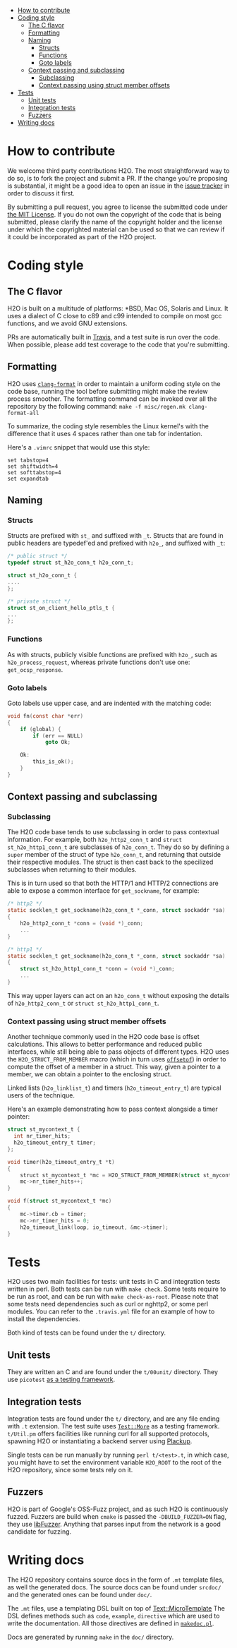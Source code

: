    * [How to contribute](#how-to-contribute)
   * [Coding style](#coding-style)
      * [The C flavor](#the-c-flavor)
      * [Formatting](#formatting)
      * [Naming](#naming)
         * [Structs](#structs)
         * [Functions](#functions)
         * [Goto labels](#goto-labels)
      * [Context passing and subclassing](#context-passing-and-subclassing)
         * [Subclassing](#subclassing)
         * [Context passing using struct member offsets](#context-passing-using-struct-member-offsets)
   * [Tests](#tests)
      * [Unit tests](#unit-tests)
      * [Integration tests](#integration-tests)
      * [Fuzzers](#fuzzers)
   * [Writing docs](#writing-docs)

# How to contribute

We welcome third party contributions H2O. The most straightforward way to
do so, is to fork the project and submit a PR. If the change you're
proposing is substantial, it might be a good idea to open an issue in
the [issue tracker](https://github.com/h2o/h2o/issues) in order to
discuss it first.

By submitting a pull request, you agree to license the submitted code under
[the MIT License](https://opensource.org/licenses/MIT). If you do not own
the copyright of the code that is being submitted, please clarify the name
of the copyright holder and the license under which the copyrighted
material can be used so that we can review if it could be incorporated as
part of the H2O project.

# Coding style

## The C flavor

H2O is built on a multitude of platforms: \*BSD, Mac OS, Solaris and
Linux. It uses a dialect of C close to c89 and c99 intended to compile
on most gcc functions, and we avoid GNU extensions.

PRs are automatically built in [Travis](https://travis-ci.com/h2o/h2o),
and a test suite is run over the code. When possible, please add test
coverage to the code that you're submitting.

## Formatting

H2O uses [`clang-format`](https://clang.llvm.org/docs/ClangFormat.html)
in order to maintain a uniform coding style on the code base, running
the tool before submitting might make the review process smoother. The
formatting command can be invoked over all the repository by the following
command: `make -f misc/regen.mk clang-format-all`

To summarize, the coding style resembles the Linux kernel's with the
difference that it uses 4 spaces rather than one tab for indentation.

Here's a `.vimrc` snippet that would use this style:

```vim
set tabstop=4
set shiftwidth=4
set softtabstop=4
set expandtab
```

## Naming


### Structs

Structs are prefixed with `st_` and suffixed with `_t`. Structs that are
found in public headers are typedef'ed and prefixed with `h2o_`, and
suffixed with `_t`:

```c
/* public struct */
typedef struct st_h2o_conn_t h2o_conn_t;

struct st_h2o_conn_t {
....
};

/* private struct */
struct st_on_client_hello_ptls_t {
...
};
```

### Functions

As with structs, publicly visible functions are prefixed with `h2o_`,
such as `h2o_process_request`, whereas private functions don't use one:
`get_ocsp_response`.

### Goto labels

Goto labels use upper case, and are indented with the matching code:

```c
void fn(const char *err)
{
    if (global) {
        if (err == NULL)
            goto Ok;

    Ok:
        this_is_ok();
    }
}
```

## Context passing and subclassing

### Subclassing

The H2O code base tends to use subclassing in order to pass contextual
information. For example, both `h2o_http2_conn_t` and `struct
st_h2o_http1_conn_t` are subclasses of `h2o_conn_t`. They do so by
defining a `super` member of the struct of type `h2o_conn_t`, and
returning that outside their respective modules. The struct is then cast
back to the specilized subclasses when returning to their modules.

This is in turn used so that both the HTTP/1 and HTTP/2 connections are
able to expose a common interface for `get_sockname`, for example:

```c
/* http2 */
static socklen_t get_sockname(h2o_conn_t *_conn, struct sockaddr *sa)
{
    h2o_http2_conn_t *conn = (void *)_conn;
    ...
}

/* http1 */
static socklen_t get_sockname(h2o_conn_t *_conn, struct sockaddr *sa)
{
    struct st_h2o_http1_conn_t *conn = (void *)_conn;
    ...
}
```

This way upper layers can act on an `h2o_conn_t` without exposing the
details of `h2o_http2_conn_t` or `struct st_h2o_http1_conn_t`.

### Context passing using struct member offsets

Another technique commonly used in the H2O code base is offset
calculations. This allows to better performance and reduced public interfaces, while
still being able to pass objects of different types. H2O
uses the `H2O_STRUCT_FROM_MEMBER` macro (which in turn uses
[`offsetof`](https://en.wikipedia.org/wiki/Offsetof)) in order to
compute the offset of a member in a struct. This way, given a pointer to
a member, we can obtain a pointer to the enclosing struct.

Linked lists (`h2o_linklist_t`) and timers (`h2o_timeout_entry_t`)
are typical users of the technique.

Here's an example demonstrating how to pass context alongside a timer pointer:
```c
struct st_mycontext_t {
  int nr_timer_hits;
  h2o_timeout_entry_t timer;
};

void timer(h2o_timeout_entry_t *t)
{
    struct st_mycontext_t *mc = H2O_STRUCT_FROM_MEMBER(struct st_mycontext_t, timer, t);
    mc->nr_timer_hits++;
}

void f(struct st_mycontext_t *mc)
{
    mc->timer.cb = timer;
    mc->nr_timer_hits = 0;
    h2o_timeout_link(loop, io_timeout, &mc->timer);
}
```


# Tests

H2O uses two main facilities for tests: unit tests in C and
integration tests written in perl. Both tests can be run with `make
check`. Some tests require to be run as root, and can be run with `make
check-as-root`. Please note that some tests need dependencies such as
curl or nghttp2, or some perl modules. You can refer to the `.travis.yml`
file for an example of how to install the dependencies.

Both kind of tests can be found under the `t/` directory.

## Unit tests

They are written an C and are found under the `t/00unit/` directory. They
use `picotest` [as a testing framework](https://github.com/h2o/picotest).

## Integration tests

Integration tests are found under the `t/` directory, and
are any file ending with `.t` extension. The test suite uses
[`Test::More`](https://perldoc.perl.org/Test/More.html) as a testing
framework. `t/Util.pm` offers facilities like running curl for all
supported protocols, spawning H2O or instantiating a backend server using
[Plackup](https://search.cpan.org/perldoc?plackup).

Single tests can be run manually by running `perl t/<test>.t`, in which
case, you might have to set the environment variable `H2O_ROOT` to the
root of the H2O repository, since some tests rely on it.

## Fuzzers

H2O is part of Google's OSS-Fuzz project, and as such H2O is continuously
fuzzed. Fuzzers are build when `cmake` is passed the `-DBUILD_FUZZER=ON`
flag, they use [libFuzzer](http://llvm.org/docs/LibFuzzer.html). Anything
that parses input from the network is a good candidate for fuzzing.

# Writing docs

The H2O repository contains source docs in the form of `.mt` template
files, as well the generated docs. The source docs can be found under
`srcdoc/` and the generated ones can be found under `doc/`.

The `.mt` files, use a templating DSL built on top of
[Text::MicroTemplate](https://github.com/kazuho/p5-text-microtemplate)
The DSL defines methods such as `code`, `example`, `directive` which
are used to write the documentation. All those directives are defined in
[`makedoc.pl`](https://github.com/h2o/h2o/blob/master/misc/makedoc.pl).

Docs are generated by running `make` in the `doc/` directory.
